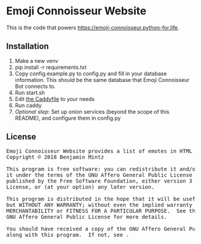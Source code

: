 # Emoji Connoisseur Website

This is the code that powers https://emoji-connoisseur.python-for.life.

## Installation

1. Make a new venv
2. pip install -r requirements.txt
3. Copy config.example.py to config.py and fill in your database information.
This should be the same database that Emoji Connoisseur Bot connects to.
4. Run start.sh
5. Edit [the Caddyfile](/Caddyfile) to your needs
6. Run caddy
7. *Optional step*: Set up onion services (beyond the scope of this README), and configure them in 
config.py

## License

<pre>
Emoji Connoisseur Website provides a list of emotes in HTML form.
Copyright © 2018 Benjamin Mintz

This program is free software: you can redistribute it and/or modify
it under the terms of the GNU Affero General Public License as
published by the Free Software Foundation, either version 3 of the
License, or (at your option) any later version.

This program is distributed in the hope that it will be useful,
but WITHOUT ANY WARRANTY; without even the implied warranty of
MERCHANTABILITY or FITNESS FOR A PARTICULAR PURPOSE.  See the
GNU Affero General Public License for more details.

You should have received a copy of the GNU Affero General Public License
along with this program.  If not, see <https://www.gnu.org/licenses/>.
</pre>
